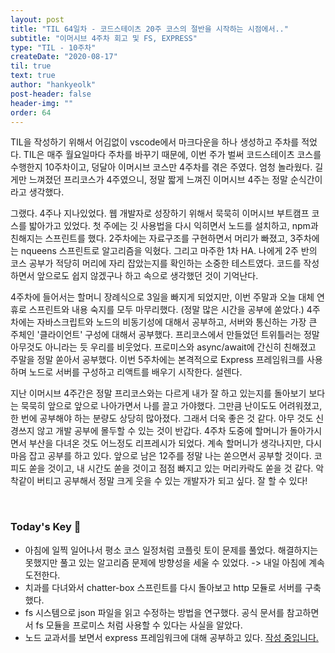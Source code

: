 ```yaml
---
layout: post
title: "TIL 64일차 - 코드스테이츠 20주 코스의 절반을 시작하는 시점에서.."
subtitle: "이머시브 4주차 회고 및 FS, EXPRESS"
type: "TIL - 10주차"
createDate: "2020-08-17"
til: true
text: true
author: "hankyeolk"
post-header: false
header-img: ""
order: 64
---
```


TIL을 작성하기 위해서 어김없이 vscode에서 마크다운을 하나 생성하고 주차를 적었다. TIL은 매주 월요일마다 주차를 바꾸기 때문에, 이번 주가 벌써 코드스테이츠 코스를 수행한지 10주차이고, 덩달아 이머시브 코스만 4주차를 겪은 주였다. 엄청 놀라웠다. 길게만 느껴졌던 프리코스가 4주였으니, 정말 짧게 느껴진 이머시브 4주는 정말 순식간이라고 생각했다.
<br>

그랬다. 4주나 지나있었다. 웹 개발자로 성장하기 위해서 묵묵히 이머시브 부트캠프 코스를 밟아가고 있었다. 첫 주에는 깃 사용법을 다시 익히면서 노드를 설치하고, npm과 친해지는 스프린트를 했다. 2주차에는 자료구조를 구현하면서 머리가 빠졌고, 3주차에는 nqueens 스프린트로 알고리즘을 익혔다. 그리고 마주한 1차 HA. 나에게 2주 반의 코스 공부가 적당히 머리에 자리 잡았는지를 확인하는 소중한 테스트였다. 코드를 작성하면서 앞으로도 쉽지 않겠구나 하고 속으로 생각했던 것이 기억난다.
<br>

4주차에 들어서는 할머니 장례식으로 3일을 빠지게 되었지만, 이번 주말과 오늘 대체 연휴로 스프린트와 내용 숙지를 모두 마무리했다. (정말 많은 시간을 공부에 쏟았다.) 4주차에는 자바스크립트와 노드의 비동기성에 대해서 공부하고, 서버와 통신하는 가장 큰 주체인 '클라이언트' 구성에 대해서 공부했다. 프리코스에서 만들었던 트위틀러는 정말 아무것도 아니라는 듯 우리를 비웃었다. 프로미스와 async/await에 간신히 친해졌고 주말을 정말 쏟아서 공부했다. 이번 5주차에는 본격적으로 Express 프레임워크를 사용하며 노드로 서버를 구성하고 리액트를 배우기 시작한다. 설렌다.
<br>

지난 이머시브 4주간은 정말 프리코스와는 다르게 내가 잘 하고 있는지를 돌아보기 보다는 묵묵히 앞으로 앞으로 나아가면서 나를 끌고 가야했다. 그만큼 난이도도 어려워졌고, 한 번에 공부해야 하는 분량도 상당히 많아졌다. 그래서 더욱 좋은 것 같다. 아무 것도 신경쓰지 않고 개발 공부에 몰두할 수 있는 것이 반갑다. 4주차 도중에 할머니가 돌아가시면서 부산을 다녀온 것도 어느정도 리프레시가 되었다. 계속 할머니가 생각나지만, 다시 마음 잡고 공부를 하고 있다. 앞으로 남은 12주를 정말 나는 쏟으면서 공부할 것이다. 코피도 쏟을 것이고, 내 시간도 쏟을 것이고 점점 빠지고 있는 머리카락도 쏟을 것 같다. 악착같이 버티고 공부해서 정말 크게 웃을 수 있는 개발자가 되고 싶다. 잘 할 수 있다!

<br>

### Today's Key 🔑

- 아침에 일찍 일어나서 평소 코스 일정처럼 코플릿 토이 문제를 풀었다. 해결하지는 못했지만 풀고 있는 알고리즘 문제에 방향성을 세울 수 있었다. -> 내일 아침에 계속 도전한다.
- 치과를 다녀와서 chatter-box 스프린트를 다시 돌아보고 http 모듈로 서버를 구축했다.
- fs 시스템으로 json 파일을 읽고 수정하는 방법을 연구했다. 공식 문서를 참고하면서 fs 모듈을 프로미스 처럼 사용할 수 있다는 사실을 알았다.
- 노드 교과서를 보면서 express 프레임워크에 대해 공부하고 있다. [작성 중입니다.](https://www.notion.so/ddovblek/Express-framework-47e9ea8717af481b88d4ef1d7badbfdb)
